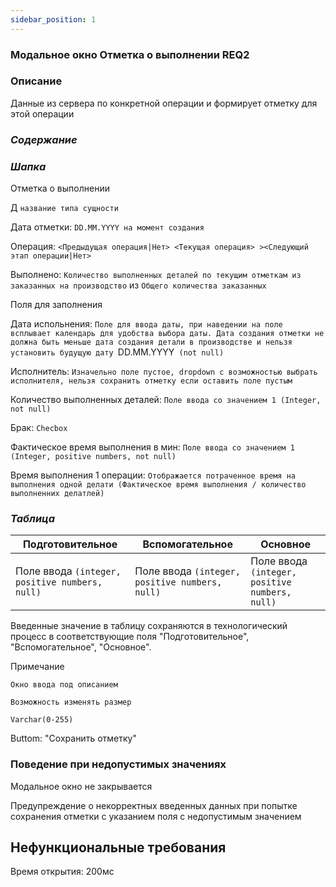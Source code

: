 ```yaml
---
sidebar_position: 1
---
```

### Модальное окно Отметка о выполнении REQ2

### Описание

Данные из сервера по конкретной операции и формирует отметку для этой операции

### *Содержание*

### *Шапка*

Отметка о выполнении

Д `название типа сущности`

Дата отметки: `DD.MM.YYYY на момент создания` 

Операция: `<Предыдущая операция|Нет> <Текущая операция> ><Следующий этап операции|Нет>`

Выполнено: `Количество выполненных деталей по текущим отметкам из заказанных на производство` из `Общего количества заказанных`

Поля для заполнения

Дата испольнения: `Поле для ввода даты, при наведении на поле всплывает календарь для удобства выбора даты. Дата создания отметки не должна быть меньше дата создания детали в производстве и нельзя установить будущую дату `DD.MM.YYYY` (not null)`

Исполнитель: `Изначельно поле пустое, dropdown с возможностью выбрать исполнителя, нельзя сохранить отметку если оставить поле пустым`

Количество выполненных деталей: `Поле ввода со значением 1 (Integer, not null)`

Брак: `Checbox`

Фактическое время выполнения в мин: `Поле ввода со значением 1 (Integer, positive numbers, not null)`

Время выполнения 1 операции: `Отображается потраченное время на выполнения одной делати (Фактическое время выполнения / количество выполненних делатлей)`

### *Таблица*

|Подготовительное|Вспомогательное|Основное|
|---|---|---|
|Поле ввода `(integer, positive numbers, null)`|Поле ввода `(integer, positive numbers, null)`|Поле ввода `(integer, positive numbers, null)`|

Введенные значение в таблицу сохраняются в технологический процесс в соответствующие поля "Подготовительное", "Вспомогательное", "Основное".

Примечание

`Окно ввода под описанием`

`Возможность изменять размер`

`Varchar(0-255)`

Buttom: "Сохранить отметку"

### Поведение при недопустимых значениях

Модальное окно не закрывается

Предупреждение о некорректных введенных данных при попытке сохранения отметки с указанием поля с недопустимым значением


## Нефункциональные требования

Время открытия: 200мс
